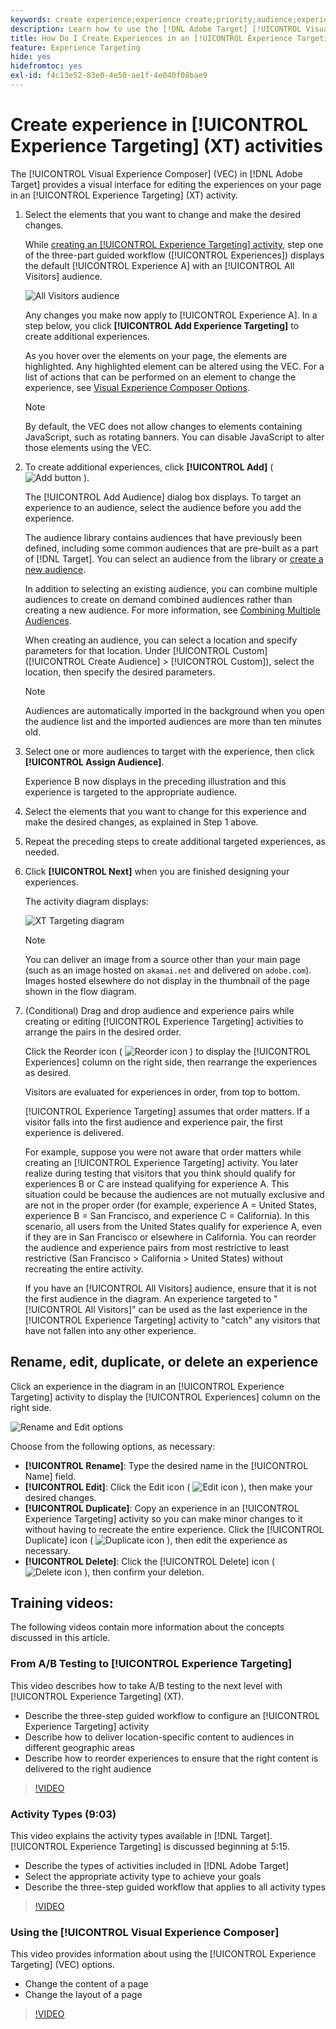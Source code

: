 ```yaml
---
keywords: create experience;experience create;priority;audience;experience;visual experience composer
description: Learn how to use the [!DNL Adobe Target] [!UICONTROL Visual Experience Composer] (VEC) to create and edit experiences on your page in an [!UICONTROL Experience Targeting] (XT) activity.
title: How Do I Create Experiences in an [!UICONTROL Experience Targeting] Activity?
feature: Experience Targeting
hide: yes
hidefromtoc: yes
exl-id: f4c13e52-83e0-4e50-ae1f-4e040f08bae9
---
```

# Create experience in [!UICONTROL Experience Targeting] (XT) activities

The [!UICONTROL Visual Experience Composer] (VEC) in [!DNL Adobe Target] provides a visual interface for editing the experiences on your page in an [!UICONTROL Experience Targeting] (XT) activity.

1. Select the elements that you want to change and make the desired changes.

   While [creating an [!UICONTROL Experience Targeting] activity](/help/main/c-activities/t-experience-target/t-xt-create/xt-create.md), step one of the three-part guided workflow ([!UICONTROL Experiences]) displays the default [!UICONTROL Experience A] with an [!UICONTROL All Visitors] audience.

   ![All Visitors audience](/help/main/c-activities/t-experience-target/t-xt-create/assets/all-visitors-new.png)

   Any changes you make now apply to [!UICONTROL Experience A]. In a step below, you click **[!UICONTROL Add Experience Targeting]** to create additional experiences.

   As you hover over the elements on your page, the elements are highlighted. Any highlighted element can be altered using the VEC. For a list of actions that can be performed on an element to change the experience, see [Visual Experience Composer Options](/help/main/c-experiences/c-visual-experience-composer/viztarget-options.md).

   >[!NOTE]
   >
   >By default, the VEC does not allow changes to elements containing JavaScript, such as rotating banners. You can disable JavaScript to alter those elements using the VEC.

1. To create additional experiences, click **[!UICONTROL Add]** ( ![Add button](/help/main/assets/icons/Add.svg) ).

   The [!UICONTROL Add Audience] dialog box displays. To target an experience to an audience, select the audience before you add the experience.

   The audience library contains audiences that have previously been defined, including some common audiences that are pre-built as a part of [!DNL Target]. You can select an audience from the library or [create a new audience](/help/main/c-target/c-audiences/audiences.md#concept_65BE870D290E412D8BBF557EEA67C271).

   In addition to selecting an existing audience, you can combine multiple audiences to create on demand combined audiences rather than creating a new audience. For more information, see [Combining Multiple Audiences](/help/main/c-target/combining-multiple-audiences.md#concept_A7386F1EA4394BD2AB72399C225981E5).

   When creating an audience, you can select a location and specify parameters for that location. Under [!UICONTROL Custom] ([!UICONTROL Create Audience] > [!UICONTROL Custom]), select the location, then specify the desired parameters.

   >[!NOTE]
   >
   >Audiences are automatically imported in the background when you open the audience list and the imported audiences are more than ten minutes old.

1. Select one or more audiences to target with the experience, then click **[!UICONTROL Assign Audience]**.

   Experience B now displays in the preceding illustration and this experience is targeted to the appropriate audience.

1. Select the elements that you want to change for this experience and make the desired changes, as explained in Step 1 above.

1. Repeat the preceding steps to create additional targeted experiences, as needed.

1. Click **[!UICONTROL Next]** when you are finished designing your experiences.

   The activity diagram displays:

   ![XT Targeting diagram](/help/main/c-activities/t-experience-target/t-xt-create/assets/xt_diagram-refresh.png)

   >[!NOTE]
   >
   >You can deliver an image from a source other than your main page (such as an image hosted on `akamai.net` and delivered on `adobe.com`). Images hosted elsewhere do not display in the thumbnail of the page shown in the flow diagram.

1. (Conditional) Drag and drop audience and experience pairs while creating or editing [!UICONTROL Experience Targeting] activities to arrange the pairs in the desired order.

   Click the Reorder icon ( ![Reorder icon](/help/main/assets/icons/Reorder.svg) ) to display the [!UICONTROL Experiences] column on the right side, then rearrange the experiences as desired.

   Visitors are evaluated for experiences in order, from top to bottom.

   [!UICONTROL Experience Targeting] assumes that order matters. If a visitor falls into the first audience and experience pair, the first experience is delivered.

   For example, suppose you were not aware that order matters while creating an [!UICONTROL Experience Targeting] activity. You later realize during testing that visitors that you think should qualify for experiences B or C are instead qualifying for experience A. This situation could be because the audiences are not mutually exclusive and are not in the proper order (for example, experience A = United States, experience B = San Francisco, and experience C = California). In this scenario, all users from the United States qualify for experience A, even if they are in San Francisco or elsewhere in California. You can reorder the audience and experience pairs from most restrictive to least restrictive (San Francisco > California > United States) without recreating the entire activity.

   If you have an [!UICONTROL All Visitors] audience, ensure that it is not the first audience in the diagram. An experience targeted to "[!UICONTROL All Visitors]" can be used as the last experience in the [!UICONTROL Experience Targeting] activity to "catch" any visitors that have not fallen into any other experience.

## Rename, edit, duplicate, or delete an experience

Click an experience in the diagram in an [!UICONTROL Experience Targeting] activity to display the [!UICONTROL Experiences] column on the right side.

![Rename and Edit options](/help/main/c-activities/t-experience-target/t-xt-create/assets/experience_edit-refresh.png)

Choose from the following options, as necessary:

* **[!UICONTROL Rename]**: Type the desired name in the [!UICONTROL Name] field.
* **[!UICONTROL Edit]**: Click the Edit icon ( ![Edit icon](/help/main/assets/icons/Edit.svg) ), then make your desired changes.
* **[!UICONTROL Duplicate]**: Copy an experience in an [!UICONTROL Experience Targeting] activity so you can make minor changes to it without having to recreate the entire experience. Click the [!UICONTROL Duplicate] icon ( ![Duplicate icon](/help/main/assets/icons/Duplicate.svg) ), then edit the experience as necessary.
* **[!UICONTROL Delete]**: Click the [!UICONTROL Delete] icon (![Delete icon](/help/main/assets/icons/Delete.svg)  ), then confirm your deletion.

## Training videos:

The following videos contain more information about the concepts discussed in this article.

### From A/B Testing to [!UICONTROL Experience Targeting]

This video describes how to take A/B testing to the next level with [!UICONTROL Experience Targeting] (XT).

* Describe the three-step guided workflow to configure an [!UICONTROL Experience Targeting] activity 
* Describe how to deliver location-specific content to audiences in different geographic areas 
* Describe how to reorder experiences to ensure that the right content is delivered to the right audience

>[!VIDEO](https://video.tv.adobe.com/v/22418/)

### Activity Types (9:03)

This video explains the activity types available in [!DNL Target]. [!UICONTROL Experience Targeting] is discussed beginning at 5:15.

* Describe the types of activities included in [!DNL Adobe Target] 
* Select the appropriate activity type to achieve your goals 
* Describe the three-step guided workflow that applies to all activity types

>[!VIDEO](https://video.tv.adobe.com/v/17386)

### Using the [!UICONTROL Visual Experience Composer]

This video provides information about using the [!UICONTROL Experience Targeting] (VEC) options.

* Change the content of a page 
* Change the layout of a page

>[!VIDEO](https://video.tv.adobe.com/v/17399)
